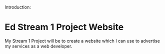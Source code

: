 Introduction:

# Ed Stream 1 Project Website

My Stream 1 Project will be to create a website which I can use to advertise my services as a web developer.

